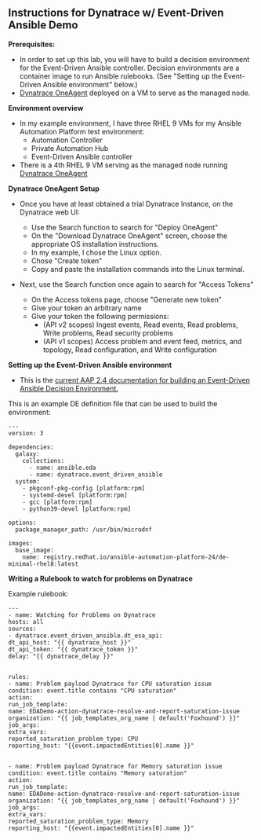 ## Instructions for Dynatrace w/ Event-Driven Ansible Demo

**Prerequisites:**
- In order to set up this lab, you will have to build a decision environment for the Event-Driven Ansible controller.
Decision environments are a container image to run Ansible rulebooks. (See "Setting up the Event-Driven Ansible environment" below.)
- [Dynatrace OneAgent](https://www.dynatrace.com/platform/oneagent/) deployed on a VM to serve as the managed node.

**Environment overview**
- In my example environment, I have three RHEL 9 VMs for my Ansible Automation Platform test environment:
  - Automation Controller
  - Private Automation Hub
  - Event-Driven Ansible controller
- There is a 4th RHEL 9 VM serving as the managed node running [Dynatrace OneAgent](https://www.dynatrace.com/platform/oneagent/)

**Dynatrace OneAgent Setup**
- Once you have at least obtained a trial Dynatrace Instance, on the Dynatrace web UI:
  - Use the Search function to search for "Deploy OneAgent"
  - On the "Download Dynatrace OneAgent" screen, choose the appropriate OS installation instructions.
  - In my example, I chose the Linux option.
  - Chose "Create token"
  - Copy and paste the installation commands into the Linux terminal.

- Next, use the Search function once again to search for "Access Tokens"
  - On the Access tokens page, choose "Generate new token"
  - Give your token an arbitrary name
  - Give your token the following permissions:
    - (API v2 scopes) Ingest events, Read events, Read problems, Write problems, Read security problems
    - (API v1 scopes) Access problem and event feed, metrics, and topology, Read configuration, and Write configuration

**Setting up the Event-Driven Ansible environment**
- This is the [current AAP 2.4 documentation for building an Event-Driven Ansible Decision Environment.](https://docs.redhat.com/en/documentation/red_hat_ansible_automation_platform/2.4/html/event-driven_ansible_controller_user_guide/eda-decision-environments#eda-decision-environments)

This is an example DE definition file that can be used to build the environment:

~~~
---
version: 3

dependencies:
  galaxy:
    collections:
      - name: ansible.eda
      - name: dynatrace.event_driven_ansible
  system:
    - pkgconf-pkg-config [platform:rpm]
    - systemd-devel [platform:rpm]
    - gcc [platform:rpm]
    - python39-devel [platform:rpm]

options:
  package_manager_path: /usr/bin/microdnf

images:
  base_image:
    name: registry.redhat.io/ansible-automation-platform-24/de-minimal-rhel8:latest
~~~

**Writing a Rulebook to watch for problems on Dynatrace**

Example rulebook:

~~~
---
- name: Watching for Problems on Dynatrace
hosts: all
sources:
- dynatrace.event_driven_ansible.dt_esa_api:
dt_api_host: "{{ dynatrace_host }}"
dt_api_token: "{{ dynatrace_token }}"
delay: "{{ dynatrace_delay }}"


rules:
- name: Problem payload Dynatrace for CPU saturation issue
condition: event.title contains "CPU saturation"
action:
run_job_template:
name: EDADemo-action-dynatrace-resolve-and-report-saturation-issue
organization: "{{ job_templates_org_name | default('Foxhound') }}"
job_args:
extra_vars:
reported_saturation_problem_type: CPU
reporting_host: "{{event.impactedEntities[0].name }}"


- name: Problem payload Dynatrace for Memory saturation issue
condition: event.title contains "Memory saturation"
action:
run_job_template:
name: EDADemo-action-dynatrace-resolve-and-report-saturation-issue
organization: "{{ job_templates_org_name | default('Foxhound') }}"
job_args:
extra_vars:
reported_saturation_problem_type: Memory
reporting_host: "{{event.impactedEntities[0].name }}"
~~~
